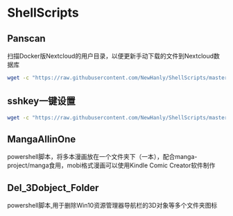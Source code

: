 # ShellScripts

## Panscan

扫描Docker版Nextcloud的用户目录，以便更新手动下载的文件到Nextcloud数据库

```bash
wget -c "https://raw.githubusercontent.com/NewHanly/ShellScripts/master/panscan.sh" -O panscan.sh
```

## sshkey一键设置

```bash
wget -c "https://raw.githubusercontent.com/NewHanly/ShellScripts/master/sshkeyset.sh" -O sshkeyset.sh
```

## MangaAllinOne

powershell脚本，将多本漫画放在一个文件夹下（一本），配合manga-project/manga食用，mobi格式漫画可以使用Kindle Comic Creator软件制作

## Del_3Dobject_Folder

powershell脚本,用于删除Win10资源管理器导航栏的3D对象等多个文件夹图标
